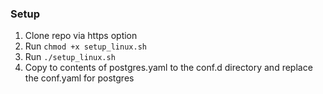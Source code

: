 ### Setup 

1. Clone repo via https option
2. Run `chmod +x setup_linux.sh`
3. Run `./setup_linux.sh`
4. Copy to contents of postgres.yaml to the conf.d directory and replace the conf.yaml for postgres 
